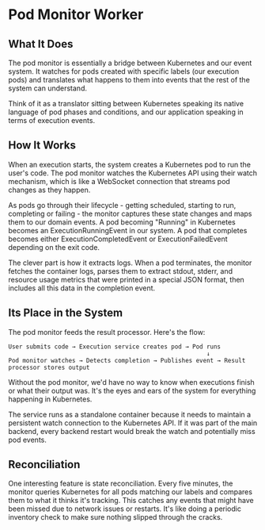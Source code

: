 # Pod Monitor Worker

## What It Does

The pod monitor is essentially a bridge between Kubernetes and our event system. It watches for pods created with specific labels (our execution pods) and translates what happens to them into events that the rest of the system can understand.

Think of it as a translator sitting between Kubernetes speaking its native language of pod phases and conditions, and our application speaking in terms of execution events.

## How It Works

When an execution starts, the system creates a Kubernetes pod to run the user's code. The pod monitor watches the Kubernetes API using their watch mechanism, which is like a WebSocket connection that streams pod changes as they happen.

As pods go through their lifecycle - getting scheduled, starting to run, completing or failing - the monitor captures these state changes and maps them to our domain events. A pod becoming "Running" in Kubernetes becomes an ExecutionRunningEvent in our system. A pod that completes becomes either ExecutionCompletedEvent or ExecutionFailedEvent depending on the exit code.

The clever part is how it extracts logs. When a pod terminates, the monitor fetches the container logs, parses them to extract stdout, stderr, and resource usage metrics that were printed in a special JSON format, then includes all this data in the completion event.

## Its Place in the System

The pod monitor feeds the result processor. Here's the flow:

```
User submits code → Execution service creates pod → Pod runs
                                                        ↓
Pod monitor watches → Detects completion → Publishes event → Result processor stores output
```

Without the pod monitor, we'd have no way to know when executions finish or what their output was. It's the eyes and ears of the system for everything happening in Kubernetes.

The service runs as a standalone container because it needs to maintain a persistent watch connection to the Kubernetes API. If it was part of the main backend, every backend restart would break the watch and potentially miss pod events.

## Reconciliation

One interesting feature is state reconciliation. Every five minutes, the monitor queries Kubernetes for all pods matching our labels and compares them to what it thinks it's tracking. This catches any events that might have been missed due to network issues or restarts. It's like doing a periodic inventory check to make sure nothing slipped through the cracks.